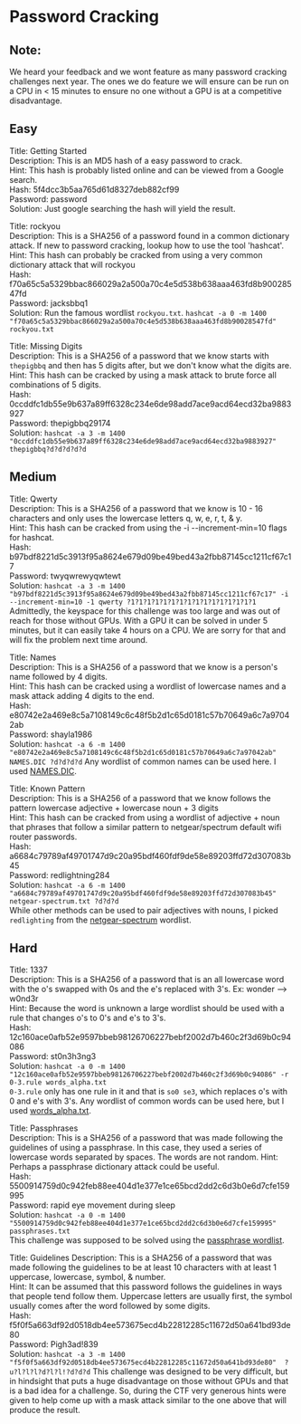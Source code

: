 # Password Cracking

## Note:
We heard your feedback and we wont feature as many password cracking challenges next year. The ones we do feature we will ensure can be run on a CPU in < 15 minutes to ensure no one without a GPU is at a competitive disadvantage.

## Easy

Title: Getting Started  
Description: This is an MD5 hash of a easy password to crack.  
Hint: This hash is probably listed online and can be viewed from a Google search.  
Hash: 5f4dcc3b5aa765d61d8327deb882cf99  
Password: password  
Solution: Just google searching the hash will yield the result.

Title: rockyou  
Description: This is a SHA256 of a password found in a common dictionary attack. If new to password cracking, lookup how to use the tool 'hashcat'.  
Hint: This hash can probably be cracked from using a very common dictionary attack that will rockyou  
Hash: f70a65c5a5329bbac866029a2a500a70c4e5d538b638aaa463fd8b90028547fd  
Password: jacksbbq1  
Solution: Run the famous wordlist `rockyou.txt`. `hashcat -a 0 -m 1400 "f70a65c5a5329bbac866029a2a500a70c4e5d538b638aaa463fd8b90028547fd" rockyou.txt`

Title: Missing Digits  
Description: This is a SHA256 of a password that we know starts with `thepigbbq` and then has 5 digits after, but we don't know what the digits are.  
Hint: This hash can be cracked by using a mask attack to brute force all combinations of 5 digits.  
Hash: 0ccddfc1db55e9b637a89ff6328c234e6de98add7ace9acd64ecd32ba9883927  
Password: thepigbbq29174  
Solution: `hashcat -a 3 -m 1400 "0ccddfc1db55e9b637a89ff6328c234e6de98add7ace9acd64ecd32ba9883927" thepigbbq?d?d?d?d?d`


## Medium

Title: Qwerty  
Description: This is a SHA256 of a password that we know is 10 - 16 characters and only uses the lowercase letters q, w, e, r, t, & y.  
Hint: This hash can be cracked from using the -i --increment-min=10 flags for hashcat.  
Hash: b97bdf8221d5c3913f95a8624e679d09be49bed43a2fbb87145cc1211cf67c17  
Password: twyqwrewyqwtewt  
Solution: `hashcat -a 3 -m 1400 "b97bdf8221d5c3913f95a8624e679d09be49bed43a2fbb87145cc1211cf67c17" -i --increment-min=10 -1 qwerty ?1?1?1?1?1?1?1?1?1?1?1?1?1?1?1?1`
Admittedly, the keyspace for this challenge was too large and was out of reach for those without GPUs. With a GPU it can be solved in under 5 minutes, but it can easily take 4 hours on a CPU. We are sorry for that and will fix the problem next time around.

Title: Names  
Description: This is a SHA256 of a password that we know is a person's name followed by 4 digits.  
Hint: This hash can be cracked using a wordlist of lowercase names and a mask attack adding 4 digits to the end.  
Hash: e80742e2a469e8c5a7108149c6c48f5b2d1c65d0181c57b70649a6c7a97042ab  
Password: shayla1986  
Solution: `hashcat -a 6 -m 1400 "e80742e2a469e8c5a7108149c6c48f5b2d1c65d0181c57b70649a6c7a97042ab" NAMES.DIC ?d?d?d?d`
Any wordlist of common names can be used here. I used [NAMES.DIC](https://www.outpost9.com/files/wordlists/names.zip).

Title: Known Pattern  
Description: This is a SHA256 of a password that we know follows the pattern lowercase adjective + lowercase noun + 3 digits  
Hint: This hash can be cracked from using a wordlist of adjective + noun that phrases that follow a similar pattern to netgear/spectrum default wifi router passwords.  
Hash: a6684c79789af49701747d9c20a95bdf460fdf9de58e89203ffd72d307083b45  
Password: redlightning284  
Solution: `hashcat -a 6 -m 1400 "a6684c79789af49701747d9c20a95bdf460fdf9de58e89203ffd72d307083b45" netgear-spectrum.txt ?d?d?d`  
While other methods can be used to pair adjectives with nouns, I picked `redlighting` from the [netgear-spectrum](https://raw.githubusercontent.com/soxrok2212/PSKracker/master/dicts/netgear-spectrum/netgear-spectrum.txt) wordlist.


## Hard

Title: 1337  
Description: This is a SHA256 of a password that is an all lowercase word with the o's swapped with 0s and the e's replaced with 3's. Ex: wonder --> w0nd3r  
Hint: Because the word is unknown a large wordlist should be used with a rule that changes o's to 0's and e's to 3's.  
Hash: 12c160ace0afb52e9597bbeb98126706227bebf2002d7b460c2f3d69b0c94086  
Password: st0n3h3ng3  
Solution: `hashcat -a 0 -m 1400 "12c160ace0afb52e9597bbeb98126706227bebf2002d7b460c2f3d69b0c94086" -r 0-3.rule words_alpha.txt`  
`0-3.rule` only has one rule in it and that is `so0 se3`, which replaces o's with 0 and e's with 3's.
Any wordlist of common words can be used here, but I used [words_alpha.txt](https://raw.githubusercontent.com/dwyl/english-words/master/words_alpha.txt).

Title: Passphrases  
Description: This is a SHA256 of a password that was made following the guidelines of using a passphrase. In this case, they used a series of lowercase words separated by spaces. The words are not random.
Hint: Perhaps a passphrase dictionary attack could be useful.  
Hash: 5500914759d0c942feb88ee404d1e377e1ce65bcd2dd2c6d3b0e6d7cfe159995  
Password: rapid eye movement during sleep  
Solution: `hashcat -a 0 -m 1400 "5500914759d0c942feb88ee404d1e377e1ce65bcd2dd2c6d3b0e6d7cfe159995" passphrases.txt`  
This challenge was supposed to be solved using the [passphrase wordlist](https://github.com/initstring/passphrase-wordlist).

Title: Guidelines
Description: This is a SHA256 of a password that was made following the guidelines to be at least 10 characters with at least 1 uppercase, lowercase, symbol, & number.  
Hint: It can be assumed that this password follows the guidelines in ways that people tend follow them. Uppercase letters are usually first, the symbol usually comes after the word followed by some digits.  
Hash: f5f0f5a663df92d0518db4ee573675ecd4b22812285c11672d50a641bd93de80  
Password: Pigh3ad!839  
Solution: `hashcat -a 3 -m 1400 "f5f0f5a663df92d0518db4ee573675ecd4b22812285c11672d50a641bd93de80"  ?u?l?l?l?d?l?l!?d?d?d`
This challenge was designed to be very difficult, but in hindsight that puts a huge disadvantage on those without GPUs and that is a bad idea for a challenge. So, during the CTF very generous hints were given to help come up with a mask attack similar to the one above that will produce the result.